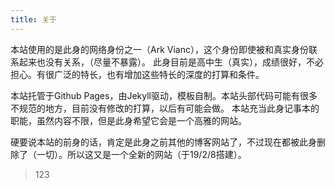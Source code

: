 ```yaml
---
title: 关于
---
```

本站使用的是此身的网络身份之一（Ark Vianc），这个身份即使被和真实身份联系起来也没有关系，（尽量不暴露）。
此身目前是高中生（真实），成绩很好，不必担心。有很广泛的特长，也有增加这些特长的深度的打算和条件。

本站托管于Github Pages，由Jekyll驱动，模板自制。本站头部代码可能有很多不规范的地方，目前没有修改的打算，以后有可能会做。
本站充当此身记事本的职能，虽然内容不限，但是此身希望它会是一个高雅的网站。

硬要说本站的前身的话，肯定是此身之前其他的博客网站了，不过现在都被此身删除了（一切）。所以这又是一个全新的网站（于19/2/8搭建）。

> 123

